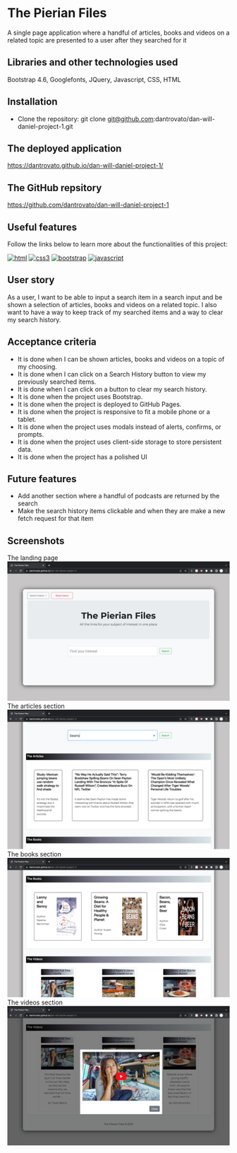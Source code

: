 # The Pierian Files

A single page application where a handful of articles, books and videos on a related topic are presented to a user after they searched for it

## Libraries and other technologies used

Bootstrap 4.6, Googlefonts, JQuery, Javascript, CSS, HTML

## Installation

- Clone the repository:
  git clone git@github.com:dantrovato/dan-will-daniel-project-1.git

## The deployed application

https://dantrovato.github.io/dan-will-daniel-project-1/

## The GitHub repsitory

https://github.com/dantrovato/dan-will-daniel-project-1

## Useful features

Follow the links below to learn more about the functionalities of this project:

[![html](https://user-images.githubusercontent.com/117309987/210229486-9f5e01e3-3c35-4238-817a-f65bfac95378.png)][1]
[![css3](https://user-images.githubusercontent.com/117309987/210229484-4fc2f739-1c58-48f4-ae1c-b9445d6bb90b.png)][2]
[![bootstrap](https://user-images.githubusercontent.com/117309987/210229483-76a364a5-60ce-4b24-aa64-50e0930bbed0.png)][3]
[![javascript](https://user-images.githubusercontent.com/117309987/210229488-f2a2488d-dc55-4ab0-b1d8-08326a315393.png)][4]


[1]: https://www.w3schools.com/html
[2]: https://www.w3schools.com/css
[3]: https://getbootstrap.com
[4]: https://www.w3schools.com/js

## User story

As a user, I want to be able to input a search item in a search input and be shown a selection of articles, books and videos on a related topic.
I also want to have a way to keep track of my searched items and a way to clear my search history.

## Acceptance criteria

- It is done when I can be shown articles, books and videos on a topic of my choosing.
- It is done when I can click on a Search History button to view my previously searched items.
- It is done when I can click on a button to clear my search history.
- It is done when the project uses Bootstrap.
- It is done when the project is deployed to GitHub Pages.
- It is done when the project is responsive to fit a mobile phone or a tablet.
- It is done when the project uses modals instead of alerts, confirms, or prompts.
- It is done when the project uses client-side storage to store persistent data.
- It is done when the project has a polished UI

## Future features

- Add another section where a handful of podcasts are returned by the search
- Make the search history items clickable and when they are make a new fetch request for that item

## Screenshots

The landing page
![The landing page](./assets/images/landing_page.png)
The articles section
![The landing page](./assets/images/articles.png)
The books section
![The landing page](./assets/images/books.png)
The videos section
![The landing page](./assets/images/videos.png)
